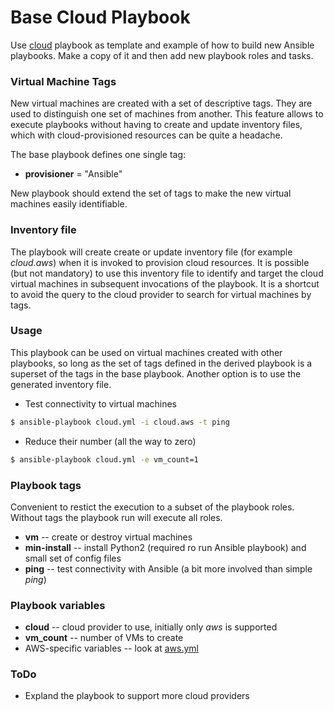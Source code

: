 Base Cloud Playbook
===================

Use [cloud](../cloud.yml) playbook as template and example of how to build new Ansible playbooks. Make a copy of it and then add new playbook roles and tasks.

### Virtual Machine Tags

New virtual machines are created with a set of descriptive tags. They are used to distinguish one set of machines from another. This feature allows to execute playbooks without having to create and update inventory files, which with cloud-provisioned resources can be quite a headache.

The base playbook defines one single tag:

* __provisioner__ = "Ansible"

New playbook should extend the set of tags to make the new virtual machines easily identifiable.

### Inventory file

The playbook will create create or update inventory file (for example _cloud.aws_) when it is invoked to provision cloud resources. It is possible (but not mandatory) to use this inventory file to identify and target the cloud virtual machines in subsequent invocations of the playbook. It is a shortcut to avoid the query to the cloud provider to search for virtual machines by tags.

### Usage

This playbook can be used on virtual machines created with other playbooks, so long as the set of tags defined in the derived playbook is a superset of the tags in the base playbook. Another option is to use the generated inventory file.

* Test connectivity to virtual machines

```bash
$ ansible-playbook cloud.yml -i cloud.aws -t ping

```

* Reduce their number (all the way to zero)

```bash
$ ansible-playbook cloud.yml -e vm_count=1

```

### Playbook tags

Convenient to restict the execution to a subset of the playbook roles. Without tags the playbook run will execute all roles.

* __vm__ -- create or destroy virtual machines
* __min-install__ -- install Python2 (required ro run Ansible playbook) and small set of config files
* __ping__ -- test connectivity with Ansible (a bit more involved than simple _ping_)

### Playbook variables

* __cloud__ -- cloud provider to use, initially only _aws_ is supported
* __vm_count__ -- number of VMs to create
* AWS-specific variables -- look at [aws.yml](../roles/provision-cloud/vars/aws/yml)

### ToDo

* Expland the playbook to support more cloud providers